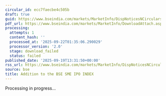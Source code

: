 ```yaml
---
circular_id: ecc7faecbe4c505b
draft: true
guid: https://www.bseindia.com/markets/MarketInfo/DispNoticesNCirculars.aspx?Noticeid={D81BAA3D-2D1B-4022-A211-453D2A426EC4}&noticeno=20250919-31&dt=09/19/2025&icount=31&totcount=44&flag=0
pdf_url: https://www.bseindia.com/markets/MarketInfo/DownloadAttach.aspx?id=20250919-31&attachedId=
processing:
  attempts: 1
  content_hash: ''
  processed_at: '2025-09-22T01:35:06.290029'
  processor_version: '2.0'
  stage: download_failed
  status: failed
published_date: '2025-09-19T13:31:50+00:00'
rss_url: https://www.bseindia.com/markets/MarketInfo/DispNoticesNCirculars.aspx?Noticeid={D81BAA3D-2D1B-4022-A211-453D2A426EC4}&noticeno=20250919-31&dt=09/19/2025&icount=31&totcount=44&flag=0
source: bse
title: Addition to the BSE SME IPO INDEX
---
```


Processing in progress...